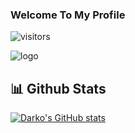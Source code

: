 ### Welcome To My Profile

![visitors](https://visitor-badge.laobi.icu/badge?page_id=Ajibcdefgh)

![logo](https://telegra.ph/file/6074c908aa82a505d31be.jpg)


## 📊 Github Stats
[![Darko's GitHub stats](https://github-readme-stats.vercel.app/api?username=Ajibcdefgh&count_private=true&include_all_commits=true&show_icons=true&theme=dracula)](https://github.com/Ajibcdefgh)
